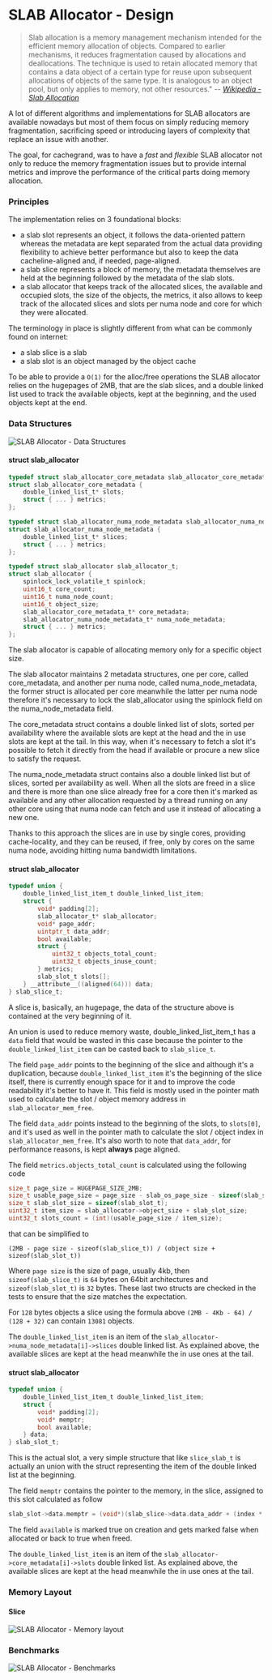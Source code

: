 # SLAB Allocator - Design

> Slab allocation is a memory management mechanism intended for the efficient memory allocation of
objects. Compared to earlier mechanisms, it reduces fragmentation caused by allocations and
deallocations. The technique is used to retain allocated memory that contains a data object of a
certain type for reuse upon subsequent allocations of objects of the same type. It is analogous
to an object pool, but only applies to memory, not other resources."
> -- <cite>[Wikipedia - Slab Allocation][1]</cite>

A lot of different algorithms and implementations for SLAB allocators are available nowadays but
most of them focus on simply reducing memory fragmentation, sacrificing speed or introducing layers
of complexity that replace an issue with another.

The goal, for cachegrand, was to have a *fast* and *flexible* SLAB allocator not only to reduce
the memory fragmentation issues but to provide internal metrics and improve the performance of
the critical parts doing memory allocation. 

### Principles

The implementation relies on 3 foundational blocks:
- a slab slot represents an object, it follows the data-oriented pattern whereas the metadata
  are kept separated from the actual data providing flexibility to achieve better performance but
  also to keep the data cacheline-aligned and, if needed, page-aligned.
- a slab slice represents a block of memory, the metadata themselves are held at the beginning
  followed by the metadata of the slab slots.
- a slab allocator that keeps track of the allocated slices, the available and occupied slots, the
  size of the objects, the metrics, it also allows to keep track of the allocated slices and slots
  per numa node and core for which they were allocated.

The terminology in place is slightly different from what can be commonly found on internet:
- a slab slice is a slab
- a slab slot is an object managed by the object cache

To be able to provide a `O(1)` for the alloc/free operations the SLAB allocator relies on the
hugepages of 2MB, that are the slab slices, and a double linked list used to track the available
objects, kept at the beginning, and the used objects kept at the end.

### Data Structures

![SLAB Allocator - Data Structures](images/slab_allocator_1.png)

#### struct slab_allocator

```c
typedef struct slab_allocator_core_metadata slab_allocator_core_metadata_t;
struct slab_allocator_core_metadata {
    double_linked_list_t* slots;
    struct { ... } metrics;
};

typedef struct slab_allocator_numa_node_metadata slab_allocator_numa_node_metadata_t;
struct slab_allocator_numa_node_metadata {
    double_linked_list_t* slices;
    struct { ... } metrics;
};

typedef struct slab_allocator slab_allocator_t;
struct slab_allocator {
    spinlock_lock_volatile_t spinlock;
    uint16_t core_count;
    uint16_t numa_node_count;
    uint16_t object_size;
    slab_allocator_core_metadata_t* core_metadata;
    slab_allocator_numa_node_metadata_t* numa_node_metadata;
    struct { ... } metrics;
};
```

The slab allocator is capable of allocating memory only for a specific object size.

The slab allocator maintains 2 metadata structures, one per core, called core_metadata, and another per numa node, called
numa_node_metadata, the former struct is allocated per core meanwhile the latter per numa node therefore it's necessary
to lock the slab_allocator using the spinlock field on the numa_node_metadata field.

The core_metadata struct contains a double linked list of slots, sorted per availability where the available slots are
kept at the head and the in use slots are kept at the tail.
In this way, when it's necessary to fetch a slot it's possible to fetch it directly from the head if available or procure
a new slice to satisfy the request.

The numa_node_metadata struct contains also a double linked list but of slices, sorted per availability as well. When
all the slots are freed in a slice and there is more than one slice already free for a core then it's marked as available
and any other allocation requested by a thread running on any other core using that numa node can fetch and use it
instead of allocating a new one.

Thanks to this approach the slices are in use by single cores, providing cache-locality, and they can be reused, if
free, only by cores on the same numa node, avoiding hitting numa bandwidth limitations.


#### struct slab_allocator

```c
typedef union {
    double_linked_list_item_t double_linked_list_item;
    struct {
        void* padding[2];
        slab_allocator_t* slab_allocator;
        void* page_addr;
        uintptr_t data_addr;
        bool available;
        struct {
            uint32_t objects_total_count;
            uint32_t objects_inuse_count;
        } metrics;
        slab_slot_t slots[];
    } __attribute__((aligned(64))) data;
} slab_slice_t;
```

A slice is, basically, an hugepage, the data of the structure above is contained at the very beginning of it.

An union is used to reduce memory waste, double_linked_list_item_t has a `data` field that would be wasted in this case
because the pointer to the `double_linked_list_item` can be casted back to `slab_slice_t`.

The field `page_addr` points to the beginning of the slice and although it's a duplication, because
`double_linked_list_item` it's the beginning of the slice itself, there is currently enough space for it and to improve
the code readability it's better to have it. This field is mostly used in the pointer math used to calculate the slot /
object memory address in `slab_allocator_mem_free`.

The field `data_addr` points instead to the beginning of the slots, to `slots[0]`, and it's used as well in the pointer
math to calculate the slot / object index in `slab_allocator_mem_free`. It's also worth to note that `data_addr`, for
performance reasons, is kept **always** page aligned.

The field `metrics.objects_total_count` is calculated using the following code
```c
size_t page_size = HUGEPAGE_SIZE_2MB;
size_t usable_page_size = page_size - slab_os_page_size - sizeof(slab_slice_t);
size_t slab_slot_size = sizeof(slab_slot_t);
uint32_t item_size = slab_allocator->object_size + slab_slot_size;
uint32_t slots_count = (int)(usable_page_size / item_size);
```

that can be simplified to
```
(2MB - page size - sizeof(slab_slice_t)) / (object size + sizeof(slab_slot_t))
```

Where `page size` is the size of page, usually 4kb, then `sizeof(slab_slice_t)` is `64` bytes on 64bit architectures and
`sizeof(slab_slot_t)` is `32` bytes. These last two structs are checked in the tests to ensure that the size matches the
expectation.

For `128` bytes objects a slice using the formula above `(2MB - 4Kb - 64) / (128 + 32)` can contain `13081` objects.

The `double_linked_list_item` is an item of the `slab_allocator->numa_node_metadata[i]->slices` double linked list. As
explained above, the available slices are kept at the head meanwhile the in use ones at the tail.

#### struct slab_allocator

```c
typedef union {
    double_linked_list_item_t double_linked_list_item;
    struct {
        void* padding[2];
        void* memptr;
        bool available;
    } data;
} slab_slot_t;
```

This is the actual slot, a very simple structure that like `slice_slab_t` is actually an union with the struct representing
the item of the double linked list at the beginning.

The field `memptr` contains the pointer to the memory, in the slice, assigned to this slot calculated as follow
```c
slab_slot->data.memptr = (void*)(slab_slice->data.data_addr + (index * slab_allocator->object_size));
```

The field `available` is marked true on creation and gets marked false when allocated or back to true when freed.

The `double_linked_list_item` is an item of the `slab_allocator->core_metadata[i]->slots` double linked list. As
explained above, the available slices are kept at the head meanwhile the in use ones at the tail.

### Memory Layout

#### Slice

![SLAB Allocator - Memory layout](images/slab_allocator_2.png)

### Benchmarks

![SLAB Allocator - Benchmarks](images/slab_allocator_3.png)

[1]: https://en.wikipedia.org/wiki/Slab_allocation